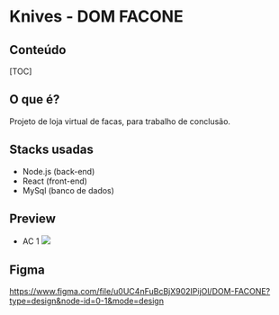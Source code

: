 # Knives - DOM FACONE

## Conteúdo

[TOC]

## O que é?
Projeto de loja virtual de facas, para trabalho de conclusão.

## Stacks usadas
- Node.js (back-end)
- React (front-end)
- MySql (banco de dados)

## Preview
- AC 1
![](https://imgur.com/ypPVYne)


## Figma
https://www.figma.com/file/u0UC4nFuBcBjX902IPijOl/DOM-FACONE?type=design&node-id=0-1&mode=design
